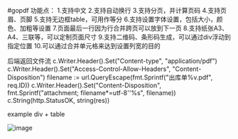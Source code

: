 #gopdf
功能点：
1.支持中文
2.支持自动换行
3.支持分页，并计算页码
4.支持页眉、页脚
5.支持无边框table，可用作等分
6.支持设置字体设置，包括大小，颜色、加粗等设置
7.页面最后一行因为行合并跨页可以放到下一页
8.支持纸张A3、A4、三联等，可以定制页面尺寸
9.支持二维码、条形码生成，可以通过div浮动到指定位置
10.可以通过合并单元格来达到设置列宽的目的

后端返回文件流
c.Writer.Header().Set("Content-type", "application/pdf")
	c.Writer.Header().Set("Access-Control-Allow-Headers", "Content-Disposition")
	filename := url.QueryEscape(fmt.Sprintf("出库单%v.pdf", req.ID))
	c.Writer.Header().Set("Content-Disposition", fmt.Sprintf("attachment; filename*=utf-8''%s", filename))
	c.String(http.StatusOK, string(res))


example  div + table

![image](https://github.com/MonkeyCodeHoward/gopdf/assets/22990697/6583b857-439d-4e50-b261-a337a4fbeb80)


